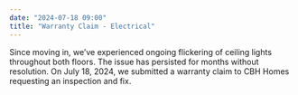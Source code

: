 ```yaml
---
date: "2024-07-18 09:00"
title: "Warranty Claim - Electrical"
---
```


Since moving in, we’ve experienced ongoing flickering of ceiling lights throughout both floors. The issue has persisted for months without resolution. On July 18, 2024, we submitted a warranty claim to CBH Homes requesting an inspection and fix. 